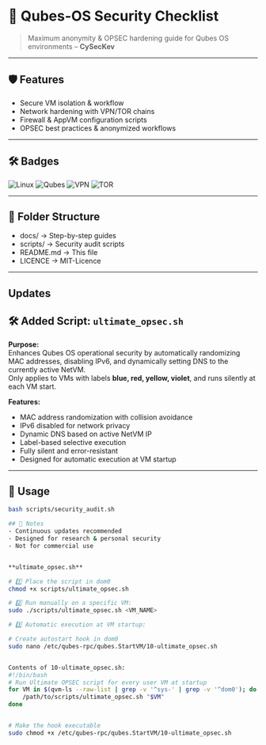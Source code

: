 # 🔐 Qubes-OS Security Checklist

> Maximum anonymity & OPSEC hardening guide for Qubes OS environments – **CySecKev**

---

## 🛡️ Features
- Secure VM isolation & workflow  
- Network hardening with VPN/TOR chains  
- Firewall & AppVM configuration scripts  
- OPSEC best practices & anonymized workflows

---

## 🛠️ Badges
![Linux](https://img.shields.io/badge/Linux-Debian-blue?logo=linux)
![Qubes](https://img.shields.io/badge/Qubes_OS-2E3440?logo=qubes-os&logoColor=white)
![VPN](https://img.shields.io/badge/VPN-Secure-green)
![TOR](https://img.shields.io/badge/TOR-Anonymity-green)

---

## 📁 Folder Structure
- docs/ → Step-by-step guides
- scripts/ → Security audit scripts
- README.md → This file
- LICENCE → MIT-Licence

---

## Updates 

## 🛠️ Added Script: `ultimate_opsec.sh`

**Purpose:**  
Enhances Qubes OS operational security by automatically randomizing MAC addresses, disabling IPv6, and dynamically setting DNS to the currently active NetVM.  
Only applies to VMs with labels **blue, red, yellow, violet**, and runs silently at each VM start.

**Features:**
- MAC address randomization with collision avoidance
- IPv6 disabled for network privacy
- Dynamic DNS based on active NetVM IP
- Label-based selective execution
- Fully silent and error-resistant
- Designed for automatic execution at VM startup

---

## 🚀 Usage
```bash
bash scripts/security_audit.sh

## 📌 Notes
- Continuous updates recommended
- Designed for research & personal security
- Not for commercial use


**ultimate_opsec.sh**

# 1️⃣ Place the script in dom0
chmod +x scripts/ultimate_opsec.sh

# 2️⃣ Run manually on a specific VM:
sudo ./scripts/ultimate_opsec.sh <VM_NAME>

# 3️⃣ Automatic execution at VM startup:

# Create autostart hook in dom0
sudo nano /etc/qubes-rpc/qubes.StartVM/10-ultimate_opsec.sh


Contents of 10-ultimate_opsec.sh:
#!/bin/bash
# Run Ultimate OPSEC script for every user VM at startup
for VM in $(qvm-ls --raw-list | grep -v '^sys-' | grep -v '^dom0'); do
    /path/to/scripts/ultimate_opsec.sh "$VM"
done


# Make the hook executable
sudo chmod +x /etc/qubes-rpc/qubes.StartVM/10-ultimate_opsec.sh
